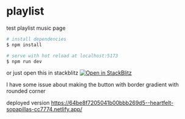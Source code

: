 # playlist
test playlist music page

```bash
# install dependencies
$ npm install

# serve with hot reload at localhost:5173
$ npm run dev
```

or just open this in stackblitz
[![Open in StackBlitz](https://developer.stackblitz.com/img/open_in_stackblitz.svg)](https://stackblitz.com/github/aditgege/playlist)

I have some issue about making the button with border gradient with rounded corner


deployed version 
https://64be8f7205041b00bbb269d5--heartfelt-sopapillas-cc7774.netlify.app/
